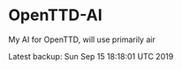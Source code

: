# OpenTTD-AI
My AI for OpenTTD, will use primarily air

Latest backup: Sun Sep 15 18:18:01 UTC 2019
